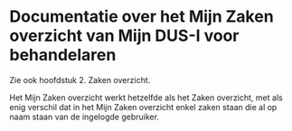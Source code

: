 # Documentatie over het Mijn Zaken overzicht van Mijn DUS-I voor behandelaren

Zie ook hoofdstuk 2. Zaken overzicht.  

Het Mijn Zaken overzicht werkt hetzelfde als het Zaken overzicht, met als enig verschil dat in het Mijn Zaken overzicht enkel zaken staan die al op naam staan van de ingelogde gebruiker.

<div class="page-break"></div>
